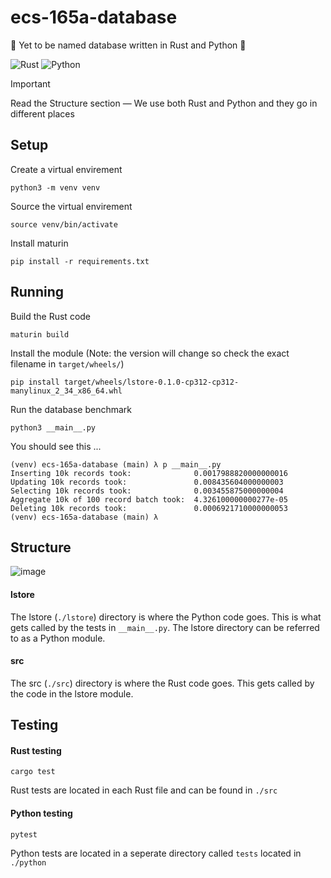 # ecs-165a-database
:crab: Yet to be named database written in Rust and Python 🚀

![Rust](https://img.shields.io/badge/Rust-1A5D8A?style=for-the-badge&logo=rust&logoColor=white)
![Python](https://img.shields.io/badge/Python-3776AB?style=for-the-badge&logo=python&logoColor=white)

> [!IMPORTANT]
> Read the Structure section — We use both Rust and Python and they go in different places

## Setup
Create a virtual envirement
```
python3 -m venv venv
```

Source the virtual envirement
```
source venv/bin/activate
```

Install maturin
```
pip install -r requirements.txt
```

## Running
Build the Rust code
```
maturin build
```

Install the module (Note: the version will change so check the exact filename in `target/wheels/`)
```
pip install target/wheels/lstore-0.1.0-cp312-cp312-manylinux_2_34_x86_64.whl
```

Run the database benchmark
```
python3 __main__.py
```

You should see this ...
```
(venv) ecs-165a-database (main) λ p __main__.py
Inserting 10k records took:  			 0.0017988820000000016
Updating 10k records took:  			 0.008435604000000003
Selecting 10k records took:  			 0.003455875000000004
Aggregate 10k of 100 record batch took:	 4.326100000000277e-05
Deleting 10k records took:  			 0.0006921710000000053
(venv) ecs-165a-database (main) λ
```

## Structure

![image](https://github.com/user-attachments/assets/4bc1e607-9b01-4992-a853-4a7636ba6196)

#### lstore
The lstore (`./lstore`) directory is where the Python code goes. This is what gets called by the tests in `__main__.py`. The lstore directory can be referred to as a Python module.

#### src
The src (`./src`) directory is where the Rust code goes. This gets called by the code in the lstore module.

## Testing

#### Rust testing
```
cargo test
```

Rust tests are located in each Rust file and can be found in `./src`

#### Python testing
```
pytest
```

Python tests are located in a seperate directory called `tests` located in `./python`
